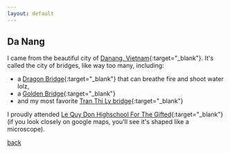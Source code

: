 ```yaml
---
layout: default
---
```


## Da Nang

I came from the beautiful city of [Danang, Vietnam](https://en.wikipedia.org/wiki/Da_Nang){:target="_blank"}. It's called the city of bridges, like way too many, including:

* a [Dragon Bridge](https://www.cnn.com/travel/article/dragon-bridge-da-nang/index.html){:target="_blank"} that can breathe fire and shoot water lolz,
* a [Golden Bridge](https://www.tripadvisor.com/Attraction_Review-g298085-d14991251-Reviews-Golden_Bridge-Da_Nang.html){:target="_blank"}
* and my most favorite [Tran Thi Ly bridge](https://danangfantasticity.com/wp-content/uploads/2015/10/Tranthily-pa1-01.jpg){:target="_blank"}


I proudly attended [Le Quy Don Highschool For The Gifted](https://goo.gl/maps/fwt5F3cgZNNVFbzR6){:target="_blank"} (if you look closely on google maps, you'll see it's shaped like a microscope).

[back](./)

